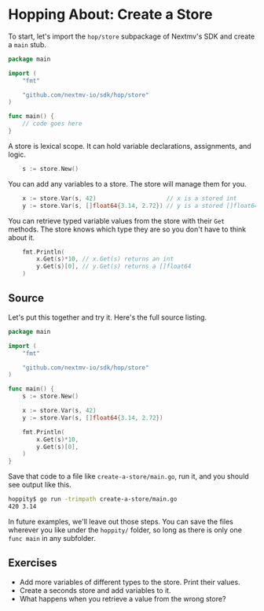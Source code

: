 # Hopping About: Create a Store

To start, let's import the `hop/store` subpackage of Nextmv's SDK and create a
`main` stub.

```go
package main

import (
	"fmt"

	"github.com/nextmv-io/sdk/hop/store"
)

func main() {
    // code goes here
}
```

A store is lexical scope. It can hold variable declarations, assignments, and
logic.

```go
    s := store.New()
```

You can add any variables to a store. The store will manage them for you.

```go
	x := store.Var(s, 42)                    // x is a stored int
	y := store.Var(s, []float64{3.14, 2.72}) // y is a stored []float64
```

You can retrieve typed variable values from the store with their `Get` methods. 
The store knows which type they are so you don't have to think about it.

```go
	fmt.Println(
		x.Get(s)*10, // x.Get(s) returns an int
		y.Get(s)[0], // y.Get(s) returns a []float64
	)
```

## Source

Let's put this together and try it. Here's the full source listing.

```go
package main

import (
	"fmt"

	"github.com/nextmv-io/sdk/hop/store"
)

func main() {
	s := store.New()

	x := store.Var(s, 42)
	y := store.Var(s, []float64{3.14, 2.72})

	fmt.Println(
		x.Get(s)*10,
		y.Get(s)[0],
	)
}
```

Save that code to a file like `create-a-store/main.go`, run it, and you should 
see output like this.

```bash
hoppity$ go run -trimpath create-a-store/main.go
420 3.14
```

In future examples, we'll leave out those steps. You can save the files wherever
you like under the `hoppity/` folder, so long as there is only one `func main` 
in any subfolder.

## Exercises

* Add more variables of different types to the store. Print their values.
* Create a seconds store and add variables to it.
* What happens when you retrieve a value from the wrong store?

